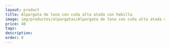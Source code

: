 ```yaml
---
layout: product
title: Alpargata de lona con cuña alta atada con hebilla  
image: img/productos/alpargatas/Alpargata de lona con cuña alta atada con hebilla  =48.webp
price: 48
tags: 
description: 
order: 0
---
```

